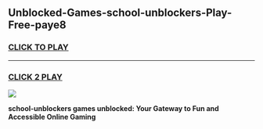 
## Unblocked-Games-school-unblockers-Play-Free-paye8
<h3>
<a href="https://premium76.site?title=school-unblockers&ref=12A">CLICK TO PLAY</a></h3>
<hr>

<h3>
<a href="https://premium76.site?title=school-unblockers&ref=12A">CLICK 2 PLAY</a>
  
</h3>

<a href="https://premium76.site?title=school-unblockers&ref=12A"><img src="https://clearcache.store/games.png"></a>


**school-unblockers games unblocked: Your Gateway to Fun and Accessible Online Gaming**
